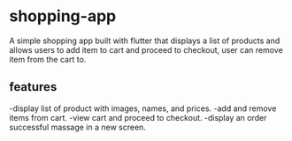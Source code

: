 # shopping-app

A simple shopping app built with flutter that displays a list of products and allows users to add item to cart and proceed to checkout, user can remove item from the cart to.

## features

-display list of product with images, names, and prices.
-add and remove items from cart.
-view cart and proceed to checkout.
-display an order successful massage in a new screen.
